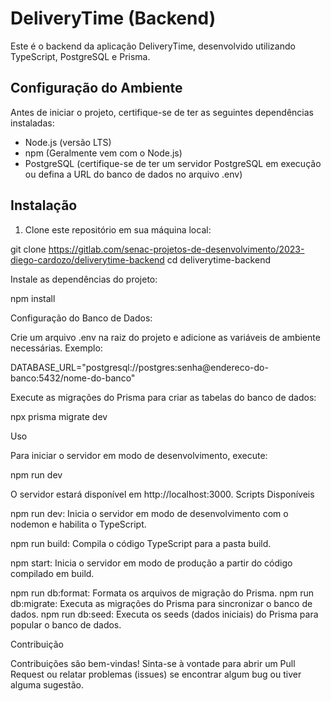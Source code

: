 # DeliveryTime (Backend)

Este é o backend da aplicação DeliveryTime, desenvolvido utilizando TypeScript, PostgreSQL e Prisma.

## Configuração do Ambiente

Antes de iniciar o projeto, certifique-se de ter as seguintes dependências instaladas:

- Node.js (versão LTS)
- npm (Geralmente vem com o Node.js)
- PostgreSQL (certifique-se de ter um servidor PostgreSQL em execução ou defina a URL do banco de dados no arquivo .env)

## Instalação

1. Clone este repositório em sua máquina local:

git clone  https://gitlab.com/senac-projetos-de-desenvolvimento/2023-diego-cardozo/deliverytime-backend
cd deliverytime-backend

Instale as dependências do projeto:

npm install

Configuração do Banco de Dados:

Crie um arquivo .env na raiz do projeto e adicione as variáveis de ambiente necessárias. Exemplo:
    
DATABASE_URL="postgresql://postgres:senha@endereco-do-banco:5432/nome-do-banco"

Execute as migrações do Prisma para criar as tabelas do banco de dados:

npx prisma migrate dev

Uso

Para iniciar o servidor em modo de desenvolvimento, execute:

npm run dev

O servidor estará disponível em http://localhost:3000.
Scripts Disponíveis

npm run dev: Inicia o servidor em modo de desenvolvimento com o nodemon e habilita o TypeScript.

npm run build: Compila o código TypeScript para a pasta build.

npm start: Inicia o servidor em modo de produção a partir do código compilado em build.

npm run db:format: Formata os arquivos de migração do Prisma.
npm run db:migrate: Executa as migrações do Prisma para sincronizar o banco de dados.
npm run db:seed: Executa os seeds (dados iniciais) do Prisma para popular o banco de dados.

Contribuição

Contribuições são bem-vindas! Sinta-se à vontade para abrir um Pull Request ou relatar problemas (issues) se encontrar algum bug ou tiver alguma sugestão.